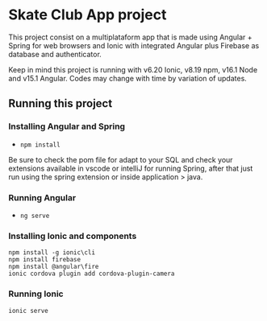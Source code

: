 # Skate Club App project


This project consist on a multiplataform app that is made using Angular + Spring for web browsers and Ionic with integrated Angular plus Firebase as database and authenticator.


Keep in mind this project is running with v6.20 Ionic, v8.19 npm, v16.1 Node and v15.1 Angular.
Codes may change with time by variation of updates.



## Running this project

### Installing Angular and Spring
- `npm install`

Be sure to check the pom file for adapt to your SQL and check your extensions available in vscode or intelliJ for running Spring, after that just run using the spring extension or inside application > java.

### Running Angular
- `ng serve`

### Installing Ionic and components
```
npm install -g ionic\cli
npm install firebase
npm install @angular\fire
ionic cordova plugin add cordova-plugin-camera
```

### Running Ionic
`ionic serve`
